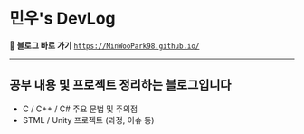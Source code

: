 # 민우's DevLog

📎 **블로그 바로 가기**
[`https://MinWooPark98.github.io/`](https://MinWooPark98.github.io/)

---

## 공부 내용 및 프로젝트 정리하는 블로그입니다
- C / C++ / C# 주요 문법 및 주의점
- STML / Unity 프로젝트 (과정, 이슈 등)